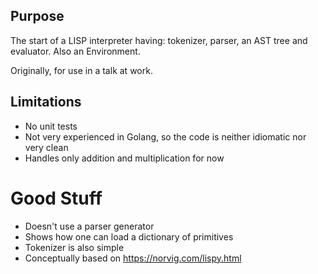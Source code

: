 ## Purpose

The start of a LISP interpreter having: tokenizer, parser, an AST tree and evaluator. Also an Environment.

Originally, for use in a talk at work.

## Limitations

- No unit tests
- Not very experienced in Golang, so the code is neither idiomatic
  nor very clean
- Handles only addition and multiplication for now

# Good Stuff

- Doesn't use a parser generator
- Shows how one can load a dictionary of primitives
- Tokenizer is also simple
- Conceptually based on https://norvig.com/lispy.html
